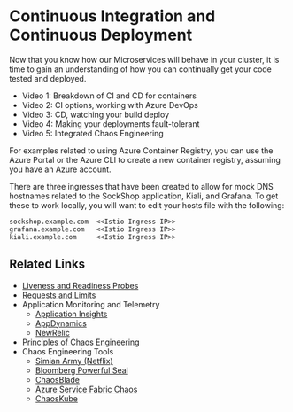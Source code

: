 # Continuous Integration and Continuous Deployment

Now that you know how our Microservices will behave in your cluster, it is time to gain an understanding of how you can continually get your code tested and deployed.

- Video 1: Breakdown of CI and CD for containers
- Video 2: CI options, working with Azure DevOps
- Video 3: CD, watching your build deploy
- Video 4: Making your deployments fault-tolerant
- Video 5: Integrated Chaos Engineering

For examples related to using Azure Container Registry, you can use the Azure Portal or the Azure CLI to create a new container registry, assuming you have an Azure account.  

There are three ingresses that have been created to allow for mock DNS hostnames related to the SockShop application, Kiali, and Grafana.  To get these to work locally, you will want to edit your hosts file with the following:
```
sockshop.example.com  <<Istio Ingress IP>>
grafana.example.com   <<Istio Ingress IP>>
kiali.example.com     <<Istio Ingress IP>>
```

## Related Links

- [Liveness and Readiness Probes](https://kubernetes.io/docs/tasks/configure-pod-container/configure-liveness-readiness-startup-probes/)
- [Requests and Limits](https://kubernetes.io/docs/concepts/configuration/manage-compute-resources-container/)
- Application Monitoring and Telemetry
  - [Application Insights](https://docs.microsoft.com/en-us/azure/azure-monitor/app/app-insights-overview)
  - [AppDynamics](https://www.appdynamics.com/)
  - [NewRelic](https://newrelic.com/)
- [Principles of Chaos Engineering](https://principlesofchaos.org/)
- Chaos Engineering Tools
  - [Simian Army (Netflix)](https://github.com/Netflix/SimianArmy)
  - [Bloomberg Powerful Seal](https://github.com/bloomberg/powerfulseal)
  - [ChaosBlade](https://github.com/chaosblade-io/chaosblade)
  - [Azure Service Fabric Chaos](https://docs.microsoft.com/en-us/azure/service-fabric/service-fabric-controlled-chaos)
  - [ChaosKube](https://github.com/linki/chaoskube)